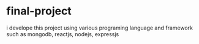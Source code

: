 # final-project
i develope this  project using various programing language and framework such as mongodb, reactjs, nodejs, expressjs
